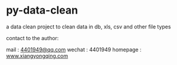 # py-data-clean

a data clean project
to clean data in db, xls, csv and other file types


contact to the author:

mail : 4401949@qq.com
wechat : 4401949
homepage : www.xiangyongqing.com
